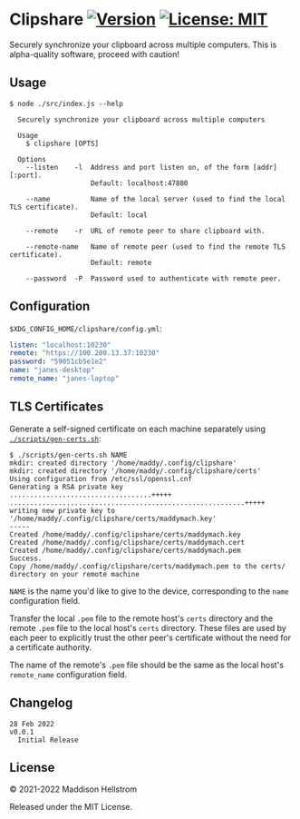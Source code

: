 # Clipshare [![Version](https://img.shields.io/github/v/tag/b0o/clipshare?style=flat&color=yellow&label=version&sort=semver)](https://github.com/b0o/clipshare/releases) [![License: MIT](https://img.shields.io/github/license/b0o/clipshare?style=flat&color=green)](https://www.mit-license.org/)

Securely synchronize your clipboard across multiple computers. This is alpha-quality software, proceed with caution!

## Usage

```
$ node ./src/index.js --help

  Securely synchronize your clipboard across multiple computers

  Usage
    $ clipshare [OPTS]

  Options
    --listen    -l  Address and port listen on, of the form [addr][:port].
                    Default: localhost:47880

    --name          Name of the local server (used to find the local TLS certificate).
                    Default: local

    --remote    -r  URL of remote peer to share clipboard with.

    --remote-name   Name of remote peer (used to find the remote TLS certificate).
                    Default: remote

    --password  -P  Password used to authenticate with remote peer.
```

## Configuration

`$XDG_CONFIG_HOME/clipshare/config.yml`:

```yml
listen: "localhost:10230"
remote: "https://100.200.13.37:10230"
password: "59051cb5e1e2"
name: "janes-desktop"
remote_name: "janes-laptop"
```

## TLS Certificates

Generate a self-signed certificate on each machine separately using [`./scripts/gen-certs.sh`](https://github.com/b0o/clipshare/blob/main/scripts/gen-certs.sh):

```
$ ./scripts/gen-certs.sh NAME
mkdir: created directory '/home/maddy/.config/clipshare'
mkdir: created directory '/home/maddy/.config/clipshare/certs'
Using configuration from /etc/ssl/openssl.cnf
Generating a RSA private key
...................................+++++
..........................................................+++++
writing new private key to '/home/maddy/.config/clipshare/certs/maddymach.key'
-----
Created /home/maddy/.config/clipshare/certs/maddymach.key
Created /home/maddy/.config/clipshare/certs/maddymach.cert
Created /home/maddy/.config/clipshare/certs/maddymach.pem
Success.
Copy /home/maddy/.config/clipshare/certs/maddymach.pem to the certs/ directory on your remote machine
```

`NAME` is the name you'd like to give to the device, corresponding to the `name` configuration field.

Transfer the local `.pem` file to the remote host's `certs` directory and the remote `.pem` file to the local host's `certs` directory.
These files are used by each peer to explicitly trust the other peer's certificate without the need for a certificate authority.

The name of the remote's `.pem` file should be the same as the local host's `remote_name` configuration field.

## Changelog

```
28 Feb 2022                                                             v0.0.1
  Initial Release
```

## License

&copy; 2021-2022 Maddison Hellstrom

Released under the MIT License.
